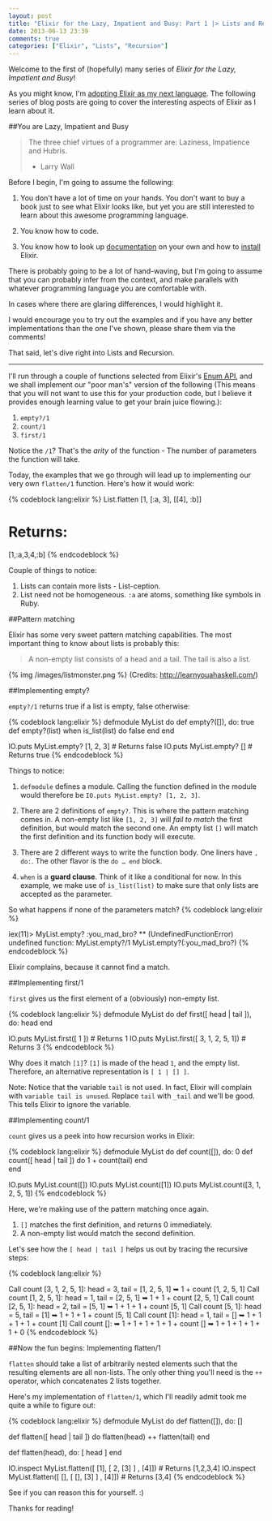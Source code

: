 ```yaml
---
layout: post
title: "Elixir for the Lazy, Impatient and Busy: Part 1 |> Lists and Recursion"
date: 2013-06-13 23:39
comments: true
categories: ["Elixir", "Lists", "Recursion"]
---
```


Welcome to the first of (hopefully) many series of _Elixir for the Lazy, Impatient and Busy_! 

As you might know, I'm [adopting Elixir as my next language](/blog/2013/06/08/why-my-next-programming-language-is-elixir/). The following series of blog posts are going to cover the interesting aspects of Elixir as I learn about it.

##You are Lazy, Impatient and Busy

> The three chief virtues of a programmer are: Laziness, Impatience and Hubris.
> - Larry Wall

Before I begin, I'm going to assume the following:

1) You don't have a lot of time on your hands. You don't want to buy a book just to see what Elixir looks like, but yet you are still interested to learn about this awesome programming language.

2) You know how to code.		

3) You know how to look up [documentation](http://elixir-lang.org/docs/stable/) on your own and how to [install](http://elixir-lang.org/getting_started/1.html) Elixir.

There is probably going to be a lot of hand-waving, but I'm going to assume that you can probably infer from the context, and make parallels with whatever programming language you are comfortable with. 

In cases where there are glaring differences, I would highlight it.

I would encourage you to try out the examples and if you have any better implementations than the one I've shown, please share them via the comments!

That said, let's dive right into Lists and Recursion.

***

I'll run through a couple of functions selected from Elixir's [Enum API](http://elixir-lang.org/docs/stable/Enum.html), and we shall implement our "poor man's" version of the following (This means that you will not want to use this for your production code, but I believe it provides enough learning value to get your brain juice flowing.): 

1. `empty?/1`
2. `count/1`
3. `first/1`

Notice the `/1`? That's the _arity_ of the function - The number of parameters the function will take. 

Today, the examples that we go through will lead up to implementing our very own `flatten/1` function. Here's how it would work:

{% codeblock lang:elixir %}
List.flatten [1, [:a, 3], [[4], :b]]
# Returns:
[1,:a,3,4,:b]
{% endcodeblock %}

Couple of things to notice: 

1. Lists can contain more lists - List-ception.
2. List need not be homogeneous. `:a` are atoms, something like symbols in Ruby.

##Pattern matching

Elixir has some very sweet pattern matching capabilities. The most important thing to know about lists is probably this:

>A non-empty list consists of a head and a tail. The tail is also a list.

{% img /images/listmonster.png %}
(Credits: http://learnyouahaskell.com/)

##Implementing empty?

`empty?/1` returns true if a list is empty, false otherwise:

{% codeblock lang:elixir %}
defmodule MyList do
  def empty?([]), do: true
  def empty?(list) when is_list(list) do
    false
  end
end

IO.puts MyList.empty? [1, 2, 3] # Returns false
IO.puts MyList.empty? []        # Returns true
{% endcodeblock %}

Things to notice:

1. `defmodule` defines a module. Calling the function defined in the module would therefore be `IO.puts MyList.empty? [1, 2, 3]`.

2. There are 2 definitions of `empty?`. This is where the pattern matching comes in. A non-empty list like `[1, 2, 3]` will _fail to match_ the first definition, but would match the second one. An empty list `[]` will match the first definition and its function body will execute.

3. There are 2 different ways to write the function body. One liners have `, do:`. The other flavor is the `do … end` block.

4. `when` is a __guard clause__. Think of it like a conditional for now. In this example, we make use of `is_list(list)` to make sure that only lists are accepted as the parameter. 

So what happens if none of the parameters match?
{% codeblock lang:elixir %}

iex(11)> MyList.empty? :you_mad_bro?
** (UndefinedFunctionError) undefined function: MyList.empty?/1
    MyList.empty?(:you_mad_bro?)
{% endcodeblock %}

Elixir complains, because it cannot find a match.

##Implementing first/1

`first` gives us the first element of a (obviously) non-empty list.  

{% codeblock lang:elixir %}
defmodule MyList do
  def first([ head | tail ]), do: head
end

IO.puts MyList.first([ 1 ])            # Returns 1
IO.puts MyList.first([ 3, 1, 2, 5, 1]) # Returns 3
{% endcodeblock %}

Why does it match `[1]`? `[1]` is made of the head `1`, and the empty list. Therefore, an alternative representation is `[ 1 | [] ]`.

Note: Notice that the variable `tail` is not used. In fact, Elixir will complain with `variable tail is unused`. Replace `tail` with `_tail` and we'll be good. This tells Elixir to ignore the variable.

##Implementing count/1

`count` gives us a peek into how recursion works in Elixir:

{% codeblock lang:elixir %}
defmodule MyList do
  def count([]), do: 0
  def count([ head | tail ]) do
    1 + count(tail)
  end  
end

IO.puts MyList.count([]) 
IO.puts MyList.count([1])
IO.puts MyList.count([3, 1, 2, 5, 1])
{% endcodeblock %}

Here, we're making use of the pattern matching once again.

1. `[]` matches the first definition, and returns 0 immediately.
2. A non-empty list would match the second definition.

Let's see how the `[ head | tail ]` helps us out by tracing the recursive steps:

{% codeblock lang:elixir %}

Call count [3, 1, 2, 5, 1]: head = 3, tail = [1, 2, 5, 1]
➥ 1 + count [1, 2, 5, 1]
  Call count [1, 2, 5, 1]: head = 1, tail = [2, 5, 1]
  ➥ 1 + 1 + count [2, 5, 1]
    Call count [2, 5, 1]: head = 2, tail = [5, 1]
    ➥ 1 + 1 + 1 + count [5, 1]
      Call count [5, 1]: head = 5, tail = [1]
      ➥ 1 + 1 + 1 + count [5, 1] 
        Call count [1]: head = 1, tail = []
        ➥ 1 + 1 + 1 + 1 + count [1]
          Call count []: 
          ➥ 1 + 1 + 1 + 1 + 1 + count []
          ➥ 1 + 1 + 1 + 1 + 1 + 0
{% endcodeblock %}
          

##Now the fun begins: Implementing flatten/1

`flatten` should take a list of arbitrarily nested elements such that the resulting elements are all non-lists. The only other thing you'll need is the `++` operator, which concatenates 2 lists together.

Here's my implementation of `flatten/1`, which I'll readily admit took me quite a while to figure out:
 
{% codeblock lang:elixir %}
defmodule MyList do
  def flatten([]), do: []

  def flatten([ head | tail ]) do 
    flatten(head) ++ flatten(tail)
  end

  def flatten(head), do: [ head ]
end

IO.inspect MyList.flatten([ [1], [ 2, [3] ] , [4]]) # Returns [1,2,3,4]
IO.inspect MyList.flatten([ [], [ [], [3] ] , [4]]) # Returns [3,4]
{% endcodeblock %}

See if you can reason this for yourself. :)

Thanks for reading!











